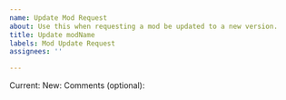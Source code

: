 ```yaml
---
name: Update Mod Request
about: Use this when requesting a mod be updated to a new version.
title: Update modName
labels: Mod Update Request
assignees: ''

---
```


Current: 
New: 
Comments (optional):
